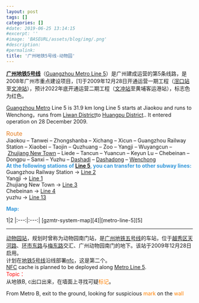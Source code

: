 ```yaml
---
layout: post
tags: []
categories: []
#date: 2019-06-25 13:14:15
#excerpt: ''
#image: 'BASEURL/assets/blog/img/.png'
#description:
#permalink:
title: '广州地铁5号线-动物园'
---
```


**[广州地铁5号线][6]**（[Guangzhou Metro Line 5][5]）是广州建成运营的第5条线路，是2008年广州市重点建设项目，[1]于2009年12月28日开通运营一期工程（[滘口站][yaokou]至[文冲站][wenchong]），预计2022年底开通运营二期工程（[文冲站][wenchong]至黄埔客运港站），标志色为红色。
<p><a href="http://www.guangzhoutravelguide.com/guangzhou-metro">Guangzhou Metro</a>&nbsp;Line 5 is 31.9 km long Line 5 starts at Jiaokou and runs to Wenchong，runs from&nbsp;<a href="http://www.guangzhoutravelguide.com/about_guangzhou/liwan-district.html">Liwan District</a>to&nbsp;<a href="http://www.guangzhoutravelguide.com/about_guangzhou/huangpu-district.html">Huangpu District</a>.. It entered operation on 28 December 2009.</p>

<span style="color:#e67e22"><span style="font-size:16px">Route</span></span><br />
Jiaokou &ndash; Tanwei &ndash; Zhongshanba &ndash; Xichang &ndash; Xicun &ndash; Guangzhou Railway Station &ndash; Xiaobei &ndash; Taojin &ndash; Quzhuang &ndash; Zoo &ndash; Yangji &ndash; Wuyangcun &ndash;&nbsp;<a href="http://www.guangzhoutravelguide.com/about_guangzhou/zhujiang-new-town.html">Zhujiang New Town</a>&nbsp;&ndash; Liede &ndash; Tancun &ndash; Yuancun &ndash; Keyun Lu &ndash; Chebeinan &ndash; Dongpu &ndash; Sanxi &ndash; Yuzhu &ndash; [Dashadi][dsd1] &ndash; [Dashadong][dsd] &ndash; [Wenchong][wcsc]<br />
<span style="color:#3498db"><strong>At the following stations of [Line 5][5], you can transfer to other subway lines:</strong></span><br />
Guangzhou Railway Station &rarr; [Line 2][l2]<br />
Yangji &rarr; [Line 1][l1]<br />
Zhujiang New Town &rarr; [Line 3][l3]<br />
Chebeinan &rarr; [Line 4][l4]<br />
yuzhu &rarr; [Line 13][l13]

<p><strong><span style="color:#3498db"><span style="font-size:14px">Map:</span></span></strong></p>
<style>th{display:none;}</style>
<style>td{width:50%};</style>
1|2
|:---:|:---:|
[gzmtr-system-map][4]|[metro-line-5][5]

----
[动物园站][dwyz]，规划时曾称为动物园南门站，是[广州地铁五号线][6]的车站，位于[越秀区][yxq][天河路][thl]、[环市东路][hsdl]与[梅东路][mdl]交汇、广州动物园南门的地下。该站于2009年12月28日启用。   
计划在[地铁5号线][6]沿线部署[nfc][nfc]，这是第二个。   
[NFC][nfc-en] cache is planned to be deployed along [Metro Line 5][5].   
<font color="red">Topic：</font>   
从地铁B, c出口出来，在墙面上寻找可疑<font color="#ff8000">标记</font>。

From Metro B, exit to the ground, looking for suspicious <font color="#ff8000">mark</font> on the <font color="#ff8000">wall</font>



[4]:https://ipt.kopisee.com/canton/en/gzmtr-system-map
[5]:https://ipt.kopisee.com/canton/en/metro/line/5
[6]:https://www.baidu.com/sf_bk/item/%E5%B9%BF%E5%B7%9E%E5%9C%B0%E9%93%815%E5%8F%B7%E7%BA%BF/6786593?fr=aladdin&ms=1&rid=10639473775631720585
[baike1]:https://www.baidu.com/sf_bk/item/%E5%B9%BF%E5%B7%9E%E5%9C%B0%E9%93%811%E5%8F%B7%E7%BA%BF/5185293?bk_fr=chain_bottom&timestamp=1566623773383
[yaokou]:https://www.baidu.com/sf_bk/item/%E6%BB%98%E5%8F%A3%E7%AB%99/6244431?bk_fr=chain_bottom&timestamp=1566621396973
[wenchong]:https://www.baidu.com/sf_bk/item/%E6%96%87%E5%86%B2%E7%AB%99/6605053?bk_fr=chain_bottom&timestamp=1566621524606
[yangji]:https://www.baidu.com/sf_bk/item/%E6%9D%A8%E7%AE%95%E7%AB%99/6639056?bk_fr=chain_bottom&timestamp=1566623386812
[dszt]:https://gitee.com/he852100/111/raw/master/Img386470719.jpg
[hcz]:https://www.baidu.com/sf_bk/item/%E6%8D%A2%E4%B9%98%E7%AB%99/3717254?ms=1&rid=11089370165508020869
[nfc]:https://geocaching-he852100-111.netlify.com/ditie5/nfc.html
[nfc-en]:https://geocaching-he852100-111.netlify.com/ditie5/nfc-en.html
[l1]:https://ipt.kopisee.com/canton/en/metro/line/1
[l2]:https://ipt.kopisee.com/canton/en/metro/line/2
[l3]:https://ipt.kopisee.com/canton/en/metro/line/3
[l4]:https://ipt.kopisee.com/canton/en/metro/line/4
[wcsc]:https://ipt.kopisee.com/canton/en/bus/stop/3552555L76G2
[dsd]:https://ipt.kopisee.com/canton/en/bus/stop/8215353OXZ29
[dsd1]:https://ipt.kopisee.com/canton/en/bus/stop/2137799KFBD0
[l13]:https://ipt.kopisee.com/canton/en/metro/line/13
[dwyz]:https://wapbaike.baidu.com/item/%E5%8A%A8%E7%89%A9%E5%9B%AD%E7%AB%99/6584141
[thl]:https://www.baidu.com/sf_bk/item/%E5%A4%A9%E6%B2%B3%E8%B7%AF/725770
[yxq]:https://www.baidu.com/sf_bk/item/%E8%B6%8A%E7%A7%80%E5%8C%BA/2044664
[hsdl]:https://www.baidu.com/sf_bk/item/%E7%8E%AF%E5%B8%82%E4%B8%9C%E8%B7%AF/10852394
[mdl]:https://baike.baidu.com/item/%E6%A2%85%E4%B8%9C%E8%B7%AF/20813486

